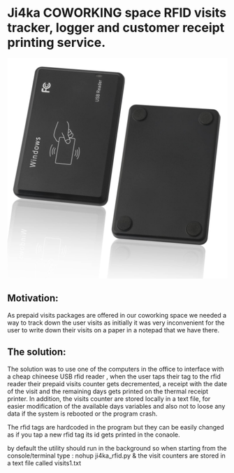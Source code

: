 # Ji4ka COWORKING space RFID visits tracker, logger and customer receipt printing service.
![USB card reader](https://raw.githubusercontent.com/Irdroid/jrfid/main/hardware/51yL27kO7eL.jpg)

## Motivation:
As prepaid visits packages are offered in our coworking space
we needed a way to track down the user visits as initially it
was very inconvenient for the user to write down their visits
on a paper in a notepad that we have there.

## The solution:
The solution was to use one of the computers in the office to
interface with a cheap chineese USB rfid reader , when the user taps their tag
to the rfid reader their prepaid visits counter gets decremented,
a receipt with the date of the visit and the remaining days  gets
printed on the thermal receipt printer. In addition, the visits
counter are stored locally in a text file, for easier modification of
the available days variables and also not to loose any data if the system is rebooted or the program crash.

The rfid tags are hardcoded in the program but they can be easily changed
as if you tap a new rfid tag its id gets printed in the conaole.

by default the utility should run in the background so when starting from
the console/terminal type : nohup ji4ka_rfid.py &
the visit counters are stored in a text file called visits1.txt
